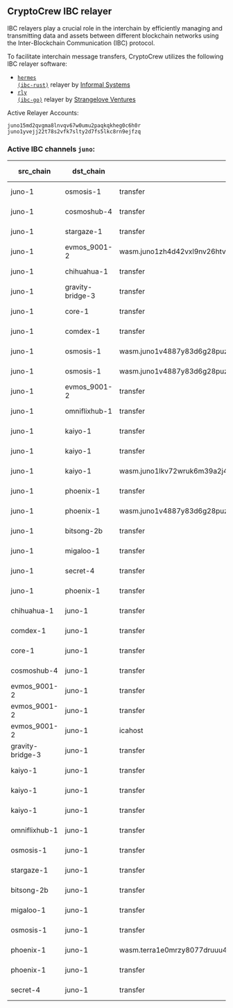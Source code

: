## CryptoCrew IBC relayer
IBC relayers play a crucial role in the interchain by efficiently managing and transmitting data and assets between different blockchain networks using the Inter-Blockchain Communication (IBC) protocol.

To facilitate interchain message transfers, CryptoCrew utilizes the following IBC relayer software: 
- <a href="https://github.com/informalsystems/hermes"><code>hermes (ibc-rust)</code></a> relayer by [Informal Systems](https://github.com/informalsystems)
- <a href="https://github.com/cosmos/relayer"><code>rly (ibc-go)</code></a> relayer by [Strangelove Ventures](https://github.com/strangelove-ventures)

Active Relayer Accounts:
```
juno15md2qvgma8lnvqv67w0umu2paqkqkheg0c6h0r
juno1yvejj22t78s2vfk7slty2d7fs5lkc8rn9ejfzq
```

### Active IBC channels `juno`:
| src_chain | dst_chain | IBC port | IBC channel |
| --------------- | --------------- | ------------ | ------------------- |
| juno-1 | osmosis-1 | transfer | channel-0 |
| juno-1 | cosmoshub-4 | transfer | channel-1 |
| juno-1 | stargaze-1 | transfer | channel-20 |
| juno-1 | evmos_9001-2 | wasm.juno1zh4d42vxl9nv26htvu28k86vmy0tfusngdlknk7z37mkylkke2lslqzv6m | channel-205 |
| juno-1 | chihuahua-1 | transfer | channel-28 |
| juno-1 | gravity-bridge-3 | transfer | channel-31 |
| juno-1 | core-1 | transfer | channel-33 |
| juno-1 | comdex-1 | transfer | channel-36 |
| juno-1 | osmosis-1 | wasm.juno1v4887y83d6g28puzvt8cl0f3cdhd3y6y9mpysnsp3k8krdm7l6jqgm0rkn | channel-43 |
| juno-1 | osmosis-1 | wasm.juno1v4887y83d6g28puzvt8cl0f3cdhd3y6y9mpysnsp3k8krdm7l6jqgm0rkn | channel-47 |
| juno-1 | evmos_9001-2 | transfer | channel-70 |
| juno-1 | omniflixhub-1 | transfer | channel-78 |
| juno-1 | kaiyo-1 | transfer | channel-87 |
| juno-1 | kaiyo-1 | transfer | channel-88 |
| juno-1 | kaiyo-1 | wasm.juno1lkv72wruk6m39a2j4ps036hzxyhjccwncgfzzcaqxuwndg5x0ghqa8mrhg | channel-97 |
| juno-1 | phoenix-1 | transfer | channel-153 |
| juno-1 | phoenix-1 | wasm.juno1v4887y83d6g28puzvt8cl0f3cdhd3y6y9mpysnsp3k8krdm7l6jqgm0rkn | channel-154 |
| juno-1 | bitsong-2b | transfer | channel-17 |
| juno-1 | migaloo-1 | transfer | channel-210 |
| juno-1 | secret-4 | transfer | channel-48 |
| juno-1 | phoenix-1 | transfer | channel-86 |
| chihuahua-1 | juno-1 | transfer | channel-11 |
| comdex-1 | juno-1 | transfer | channel-18 |
| core-1 | juno-1 | transfer | channel-37 |
| cosmoshub-4 | juno-1 | transfer | channel-207 |
| evmos_9001-2 | juno-1 | transfer | channel-41 |
| evmos_9001-2 | juno-1 | transfer | channel-5 |
| evmos_9001-2 | juno-1 | icahost | channel-66 |
| gravity-bridge-3 | juno-1 | transfer | channel-8 |
| kaiyo-1 | juno-1 | transfer | channel-1 |
| kaiyo-1 | juno-1 | transfer | channel-2 |
| kaiyo-1 | juno-1 | transfer | channel-31 |
| omniflixhub-1 | juno-1 | transfer | channel-20 |
| osmosis-1 | juno-1 | transfer | channel-42 |
| stargaze-1 | juno-1 | transfer | channel-5 |
| bitsong-2b | juno-1 | transfer | channel-5 |
| migaloo-1 | juno-1 | transfer | channel-1 |
| osmosis-1 | juno-1 | transfer | channel-169 |
| phoenix-1 | juno-1 | wasm.terra1e0mrzy8077druuu42vs0hu7ugguade0cj65dgtauyaw4gsl4kv0qtdf2au | channel-32 |
| phoenix-1 | juno-1 | transfer | channel-33 |
| secret-4 | juno-1 | transfer | channel-8 |
